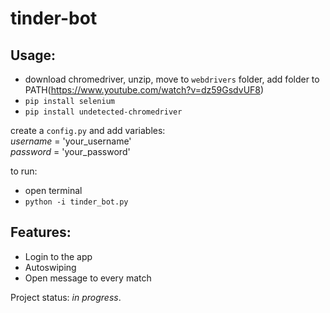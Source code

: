 # tinder-bot

## Usage:
* download chromedriver, unzip, move to `webdrivers` folder, add folder to PATH(https://www.youtube.com/watch?v=dz59GsdvUF8)
* `pip install selenium`
* `pip install undetected-chromedriver `

create a `config.py` and add variables:<br >
_username_ = 'your_username'<br >
_password_ = 'your_password'

to run:
* open terminal
* `python -i tinder_bot.py`

## Features:
- Login to the app
- Autoswiping
- Open message to every match

Project status: _in progress_.
